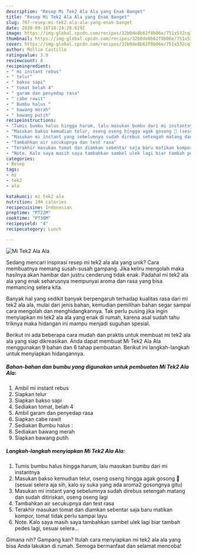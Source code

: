 ```yaml
---
description: "Resep Mi Tek2 Ala Ala yang Enak Banget"
title: "Resep Mi Tek2 Ala Ala yang Enak Banget"
slug: 707-resep-mi-tek2-ala-ala-yang-enak-banget
date: 2020-09-16T18:24:28.619Z
image: https://img-global.cpcdn.com/recipes/32b0de8b62f0b06e/751x532cq70/mi-tek2-ala-ala-foto-resep-utama.jpg
thumbnail: https://img-global.cpcdn.com/recipes/32b0de8b62f0b06e/751x532cq70/mi-tek2-ala-ala-foto-resep-utama.jpg
cover: https://img-global.cpcdn.com/recipes/32b0de8b62f0b06e/751x532cq70/mi-tek2-ala-ala-foto-resep-utama.jpg
author: Mollie Castillo
ratingvalue: 3.9
reviewcount: 8
recipeingredient:
- " mi instant rebus"
- " telur"
- " bakso sapi"
- " tomat belah 4"
- " garam dan penyedap rasa"
- " cabe rawit"
- " Bumbu halus "
- " bawang merah"
- " bawang putih"
recipeinstructions:
- "Tumis bumbu halus hingga harum, lalu masukan bumbu dari mi instantnya"
- "Masukan bakso kemudian telur, oseng oseng hingga agak gosong 😬 (sesuai selera aja sih, kalo sy suka yang ada aroma2 gosongnya gitu)"
- "Masukan mi instant yang sebelumnya sudah direbus setengah matang dan sudah ditiriskan, oseng oseng lagi"
- "Tambahkan air secukupnya dan test rasa"
- "Terakhir masukan tomat dan diamkan sebentar saja baru matikan kompor, tomat tidak perlu sampai layu"
- "Note. Kalo saya masih saya tambahkan sambel ulek lagi biar tambah pedes lagi, sesuai selera..."
categories:
- Resep
tags:
- mi
- tek2
- ala

katakunci: mi tek2 ala 
nutrition: 194 calories
recipecuisine: Indonesian
preptime: "PT22M"
cooktime: "PT30M"
recipeyield: "4"
recipecategory: Lunch

---
```



![Mi Tek2 Ala Ala](https://img-global.cpcdn.com/recipes/32b0de8b62f0b06e/751x532cq70/mi-tek2-ala-ala-foto-resep-utama.jpg)

Sedang mencari inspirasi resep mi tek2 ala ala yang unik? Cara membuatnya memang susah-susah gampang. Jika keliru mengolah maka hasilnya akan hambar dan justru cenderung tidak enak. Padahal mi tek2 ala ala yang enak seharusnya mempunyai aroma dan rasa yang bisa memancing selera kita.



Banyak hal yang sedikit banyak berpengaruh terhadap kualitas rasa dari mi tek2 ala ala, mulai dari jenis bahan, kemudian pemilihan bahan segar sampai cara mengolah dan menghidangkannya. Tak perlu pusing jika ingin menyiapkan mi tek2 ala ala yang enak di rumah, karena asal sudah tahu triknya maka hidangan ini mampu menjadi suguhan spesial.


Berikut ini ada beberapa cara mudah dan praktis untuk membuat mi tek2 ala ala yang siap dikreasikan. Anda dapat membuat Mi Tek2 Ala Ala menggunakan 9 bahan dan 6 tahap pembuatan. Berikut ini langkah-langkah untuk menyiapkan hidangannya.

<!--inarticleads1-->

##### Bahan-bahan dan bumbu yang digunakan untuk pembuatan Mi Tek2 Ala Ala:

1. Ambil  mi instant rebus
1. Siapkan  telur
1. Siapkan  bakso sapi
1. Sediakan  tomat, belah 4
1. Ambil  garam dan penyedap rasa
1. Siapkan  cabe rawit
1. Sediakan  Bumbu halus :
1. Sediakan  bawang merah
1. Siapkan  bawang putih




<!--inarticleads2-->

##### Langkah-langkah menyiapkan Mi Tek2 Ala Ala:

1. Tumis bumbu halus hingga harum, lalu masukan bumbu dari mi instantnya
1. Masukan bakso kemudian telur, oseng oseng hingga agak gosong 😬 (sesuai selera aja sih, kalo sy suka yang ada aroma2 gosongnya gitu)
1. Masukan mi instant yang sebelumnya sudah direbus setengah matang dan sudah ditiriskan, oseng oseng lagi
1. Tambahkan air secukupnya dan test rasa
1. Terakhir masukan tomat dan diamkan sebentar saja baru matikan kompor, tomat tidak perlu sampai layu
1. Note. Kalo saya masih saya tambahkan sambel ulek lagi biar tambah pedes lagi, sesuai selera...




Gimana nih? Gampang kan? Itulah cara menyiapkan mi tek2 ala ala yang bisa Anda lakukan di rumah. Semoga bermanfaat dan selamat mencoba!
